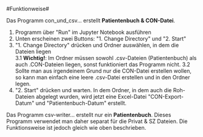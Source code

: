 #Funktionweise#

Das Programm con_und_csv... erstellt **Patientenbuch & CON-Datei**. 
1. Programm über "Run" im Jupyter Notebook ausführen
2. Unten erscheinen zwei Buttons: "1. Change Directory" und "2. Start"
3. "1. Change Directory" drücken und Ordner auswählen, in dem die Dateien liegen <br/>
  3.1 **Wichtig!**: Im Ordner müssen sowohl .csv-Dateien (Patientenbuch) als auch .CON-Dateien liegen, sonst funktioniert das Programm nicht.
  3.2 Sollte man aus irgendeinem Grund nur die CON-Datei erstellen wollen, so kann man einfach eine leere .csv-Datei erstellen und in den Ordner legen.
4. "2. Start" drücken und warten. In dem Ordner, in dem auch die Roh-Dateien abgelegt wurden, wird jetzt eine Excel-Datei "CON-Export-Datum" und "Patientenbuch-Datum" erstellt.

Das Programm csv-writer... erstellt nur ein **Patientenbuch**. 
Dieses Programm verwendet man daher separat für die Privat & SZ Dateien.
Die Funktionsweise ist jedoch gleich wie oben beschrieben.
